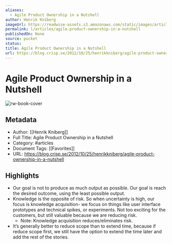 ```yaml
---
aliases:
  - Agile Product Ownership in a Nutshell
author: Henrik Kniberg
imageUrl: https://readwise-assets.s3.amazonaws.com/static/images/article1.be68295a7e40.png
permalink: l/articles/agile-product-ownership-in-a-nutshell
publishedOn: None
source: pocket
status: 
title: Agile Product Ownership in a Nutshell
url: https://blog.crisp.se/2012/10/25/henrikkniberg/agile-product-ownership-in-a-nutshell
---
```

# Agile Product Ownership in a Nutshell

![rw-book-cover](https://readwise-assets.s3.amazonaws.com/static/images/article1.be68295a7e40.png)

## Metadata

- Author: [[Henrik Kniberg]]
- Full Title: Agile Product Ownership in a Nutshell
- Category: #articles
- Document Tags: [[Favorites]]
- URL: https://blog.crisp.se/2012/10/25/henrikkniberg/agile-product-ownership-in-a-nutshell

## Highlights

- Our goal is not to produce as much output as possible. Our goal is reach the desired outcome, using the least possible output.
- Knowledge is the opposite of risk. So when uncertainty is high, our focus is knowledge acquisition- we focus on things like user interface prototypes and technical spikes, or experiments. Not too exciting for the customers, but still valuable because we are reducing risk.
    - Note: Knowledge acquisition reduces/eliminates risk.
- It’s generally better to reduce scope than to extend time, because if reduce scope first, we still have the option to extend the time later and add the rest of the stories.
